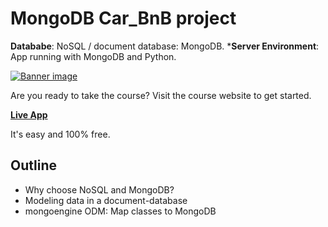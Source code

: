 # MongoDB Car_BnB project

**Datababe**: NoSQL / document database: MongoDB.
***Server Environment**: App running with MongoDB and Python.

[![Banner image](https://raw.githubusercontent.com/mikeckennedy/mongodb-quickstart-course/master/readme_resources/mongo-quickstart-logo-scaled.jpg)](https://dovineowuor.github.io)

Are you ready to take the course? Visit the course website to get started. 

[**Live App**](http://)

It's easy and 100% free.

## Outline

* Why choose NoSQL and MongoDB?
* Modeling data in a document-database
* mongoengine ODM: Map classes to MongoDB

